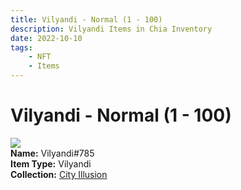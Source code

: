 ```yaml
---
title: Vilyandi - Normal (1 - 100)
description: Vilyandi Items in Chia Inventory
date: 2022-10-10
tags:
    - NFT
    - Items
---
```


# Vilyandi - Normal (1 - 100)
<div class="item_thumbnail">
<img loading="lazy" src="https://47j2m2ejqjro2d4ohrkn7jhg643deh5kani5g35frofdvboi.arweave.net/59Om-aImCYu0PjjxU36T_m9zYyH6oDUdNvpYuKOoXII"><br/>
<div><strong>Name:</strong> Vilyandi#785</div>
<div><strong>Item Type:</strong> Vilyandi</div>
<div><strong>Collection:</strong> <a href="https://www.spacescan.io/xch/nft/collection/col1lend2dcn558km4wcwta4xnkfv3xpcmlp9kyt0m909emvfxechlyqdl5ndg">City Illusion</a></div>
</div>

